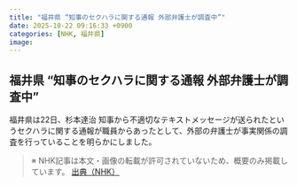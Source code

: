```yaml
---
title: "福井県 “知事のセクハラに関する通報 外部弁護士が調査中”"
date: 2025-10-22 09:16:33 +0900
categories: [NHK, 福井県]
image: 
---
```

## 福井県 “知事のセクハラに関する通報 外部弁護士が調査中”

福井県は22日、杉本達治 知事から不適切なテキストメッセージが送られたというセクハラに関する通報が職員からあったとして、外部の弁護士が事実関係の調査を行っていることを明らかにしました。

> ※ NHK記事は本文・画像の転載が許可されていないため、概要のみ掲載しています。
[出典（NHK）](http://www3.nhk.or.jp/news/html/20251022/k10014956011000.html)
